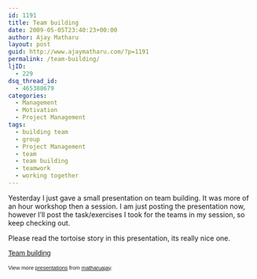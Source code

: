 ```yaml
---
id: 1191
title: Team building
date: 2009-05-05T23:40:23+00:00
author: Ajay Matharu
layout: post
guid: http://www.ajaymatharu.com/?p=1191
permalink: /team-building/
ljID:
  - 229
dsq_thread_id:
  - 465388679
categories:
  - Management
  - Motivation
  - Project Management
tags:
  - building team
  - group
  - Project Management
  - team
  - team building
  - teamwork
  - working together
---
```

Yesterday I just gave a small presentation on team building. It was more of an hour workshop then a session. I am just posting the presentation now, however I&#8217;ll post the task/exercises I took for the teams in my session, so keep checking out.

Please read the tortoise story in this presentation, its really nice one.

<div id="__ss_1389311" style="width: 425px; text-align: left;">
  <a style="font:14px Helvetica,Arial,Sans-serif;display:block;margin:12px 0 3px 0;text-decoration:underline;" title="Team building" href="http://www.slideshare.net/matharuajay/team-building-1389311?type=powerpoint">Team building</a></p> 
  
  <div style="font-size: 11px; font-family: tahoma,arial; height: 26px; padding-top: 2px;">
    View more <a style="text-decoration:underline;" href="http://www.slideshare.net/">presentations</a> from <a style="text-decoration:underline;" href="http://www.slideshare.net/matharuajay">matharuajay</a>.
  </div>
</div>